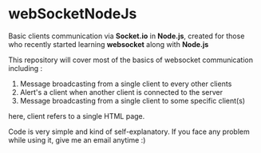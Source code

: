 # webSocketNodeJs
Basic clients communication via **Socket.io** in **Node.js**, created for those who recently started learning **websocket** along with **Node.js**


This repository will cover most of the basics of websocket communication including :

1. Message broadcasting from a single client to every other clients
2. Alert's a client when another client is connected to the server
3. Message broadcasting from a single client to some specific client(s)

here, client refers to a single HTML page.

Code is very simple and kind of self-explanatory. If you face any problem while using it, give me an email anytime :)

